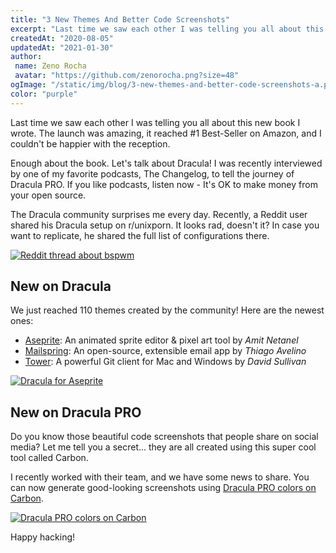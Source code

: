 ```yaml
---
title: "3 New Themes And Better Code Screenshots"
excerpt: "Last time we saw each other I was telling you all about this new book I wrote. The launch was amazing, it reached #1 Best-Seller on Amazon, and I couldn't be happier with the reception."
createdAt: "2020-08-05"
updatedAt: "2021-01-30"
author:
 name: Zeno Rocha
 avatar: "https://github.com/zenorocha.png?size=48"
ogImage: "/static/img/blog/3-new-themes-and-better-code-screenshots-a.png"
color: "purple"
---
```


Last time we saw each other I was telling you all about this new book I wrote. The launch was amazing, it reached #1 Best-Seller on Amazon, and I couldn't be happier with the reception.

Enough about the book. Let's talk about Dracula! I was recently interviewed by one of my favorite podcasts, The Changelog, to tell the journey of Dracula PRO. If you like podcasts, listen now - It's OK to make money from your open source.

The Dracula community surprises me every day. Recently, a Reddit user shared his Dracula setup on r/unixporn. It looks rad, doesn't it? In case you want to replicate, he shared the full list of configurations there.

[![Reddit thread about bspwm](/static/img/blog/3-new-themes-and-better-code-screenshots-a.png)](https://www.reddit.com/r/unixporn/comments/hvrp6f/bspwm_dracula_theme/)

## New on Dracula

We just reached 110 themes created by the community! Here are the newest ones:

- [Aseprite](/aseprite): An animated sprite editor & pixel art tool by _Amit Netanel_
- [Mailspring](/mailspring): An open-source, extensible email app by _Thiago Avelino_
- [Tower](/tower): A powerful Git client for Mac and Windows by _David Sullivan_

[![Dracula for Aseprite](/static/img/blog/3-new-themes-and-better-code-screenshots-b.jpg)](/aseprite)

## New on Dracula PRO

Do you know those beautiful code screenshots that people share on social media? Let me tell you a secret... they are all created using this super cool tool called Carbon.

I recently worked with their team, and we have some news to share. You can now generate good-looking screenshots using [Dracula PRO colors on Carbon](https://carbon.now.sh/?t=dracula-pro).

[![Dracula PRO colors on Carbon](/static/img/blog/3-new-themes-and-better-code-screenshots-c.png)](https://carbon.now.sh/?t=dracula-pro)

Happy hacking!
